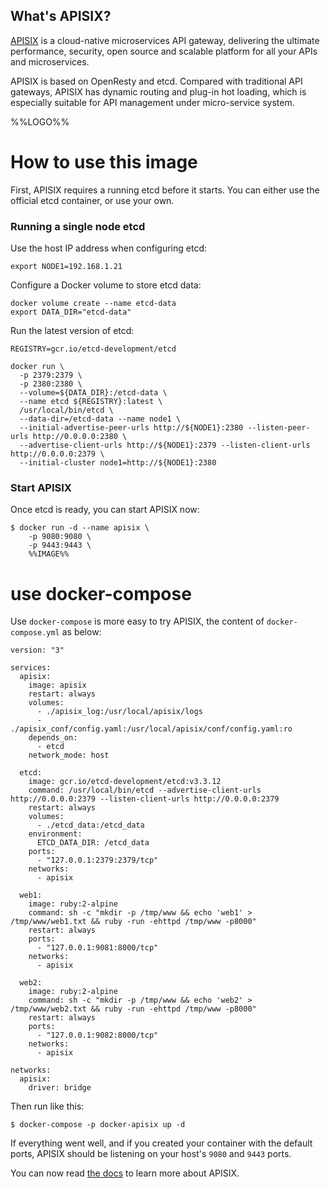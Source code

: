 ## What's APISIX?

[APISIX](https://github.com/iresty/apisix) is a cloud-native microservices API gateway, delivering the ultimate performance, security, open source and scalable platform for all your APIs and microservices.

APISIX is based on OpenResty and etcd. Compared with traditional API gateways, APISIX has dynamic routing and plug-in hot loading, which is especially suitable for API management under micro-service system.

%%LOGO%%

# How to use this image
First, APISIX requires a running etcd before it starts. You can either use the official etcd container, or use your own.

### Running a single node etcd
Use the host IP address when configuring etcd:
```
export NODE1=192.168.1.21
```

Configure a Docker volume to store etcd data:
```
docker volume create --name etcd-data
export DATA_DIR="etcd-data"
```

Run the latest version of etcd:
```
REGISTRY=gcr.io/etcd-development/etcd

docker run \
  -p 2379:2379 \
  -p 2380:2380 \
  --volume=${DATA_DIR}:/etcd-data \
  --name etcd ${REGISTRY}:latest \
  /usr/local/bin/etcd \
  --data-dir=/etcd-data --name node1 \
  --initial-advertise-peer-urls http://${NODE1}:2380 --listen-peer-urls http://0.0.0.0:2380 \
  --advertise-client-urls http://${NODE1}:2379 --listen-client-urls http://0.0.0.0:2379 \
  --initial-cluster node1=http://${NODE1}:2380
```

### Start APISIX
Once etcd is ready, you can start APISIX now:
```shell
$ docker run -d --name apisix \
    -p 9080:9080 \
    -p 9443:9443 \
    %%IMAGE%%
```

# use docker-compose
Use `docker-compose` is more easy to try APISIX, the content of `docker-compose.yml` as below:
```
version: "3"

services:
  apisix:
    image: apisix
    restart: always
    volumes:
      - ./apisix_log:/usr/local/apisix/logs
      - ./apisix_conf/config.yaml:/usr/local/apisix/conf/config.yaml:ro
    depends_on:
      - etcd
    network_mode: host

  etcd:
    image: gcr.io/etcd-development/etcd:v3.3.12
    command: /usr/local/bin/etcd --advertise-client-urls http://0.0.0.0:2379 --listen-client-urls http://0.0.0.0:2379
    restart: always
    volumes:
      - ./etcd_data:/etcd_data
    environment:
      ETCD_DATA_DIR: /etcd_data
    ports:
      - "127.0.0.1:2379:2379/tcp"
    networks:
      - apisix

  web1:
    image: ruby:2-alpine
    command: sh -c "mkdir -p /tmp/www && echo 'web1' > /tmp/www/web1.txt && ruby -run -ehttpd /tmp/www -p8000"
    restart: always
    ports:
      - "127.0.0.1:9081:8000/tcp"
    networks:
      - apisix

  web2:
    image: ruby:2-alpine
    command: sh -c "mkdir -p /tmp/www && echo 'web2' > /tmp/www/web2.txt && ruby -run -ehttpd /tmp/www -p8000"
    restart: always
    ports:
      - "127.0.0.1:9082:8000/tcp"
    networks:
      - apisix

networks:
  apisix:
    driver: bridge
```

Then run like this:
```
$ docker-compose -p docker-apisix up -d
```

If everything went well, and if you created your container with the default ports, APISIX should be listening on your host's `9080` and `9443` ports.

You can now read [the docs](https://github.com/iresty/apisix/tree/master/doc) to learn more about APISIX.
